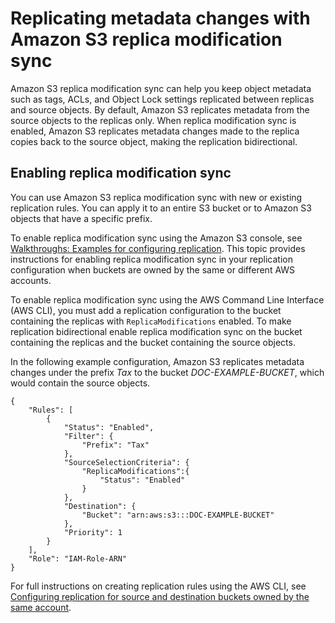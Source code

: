 # Replicating metadata changes with Amazon S3 replica modification sync<a name="replication-for-metadata-changes"></a>

Amazon S3 replica modification sync can help you keep object metadata such as tags, ACLs, and Object Lock settings replicated between replicas and source objects\. By default, Amazon S3 replicates metadata from the source objects to the replicas only\. When replica modification sync is enabled, Amazon S3 replicates metadata changes made to the replica copies back to the source object, making the replication bidirectional\.

## Enabling replica modification sync<a name="enabling-replication-for-metadata-changes"></a>

You can use Amazon S3 replica modification sync with new or existing replication rules\. You can apply it to an entire S3 bucket or to Amazon S3 objects that have a specific prefix\.

To enable replica modification sync using the Amazon S3 console, see [Walkthroughs: Examples for configuring replication](replication-example-walkthroughs.md)\. This topic provides instructions for enabling replica modification sync in your replication configuration when buckets are owned by the same or different AWS accounts\.

To enable replica modification sync using the AWS Command Line Interface \(AWS CLI\), you must add a replication configuration to the bucket containing the replicas with `ReplicaModifications` enabled\. To make replication bidirectional enable replica modification sync on the bucket containing the replicas and the bucket containing the source objects\. 

In the following example configuration, Amazon S3 replicates metadata changes under the prefix *Tax* to the bucket *DOC\-EXAMPLE\-BUCKET*, which would contain the source objects\.

```
{
    "Rules": [
        {
            "Status": "Enabled",
            "Filter": {
                "Prefix": "Tax"
            },
            "SourceSelectionCriteria": {
                "ReplicaModifications":{
                    "Status": "Enabled"
                }
            },
            "Destination": {
                "Bucket": "arn:aws:s3:::DOC-EXAMPLE-BUCKET"
            },
            "Priority": 1
        }
    ],
    "Role": "IAM-Role-ARN"
}
```

For full instructions on creating replication rules using the AWS CLI, see [Configuring replication for source and destination buckets owned by the same account](replication-walkthrough1.md)\.